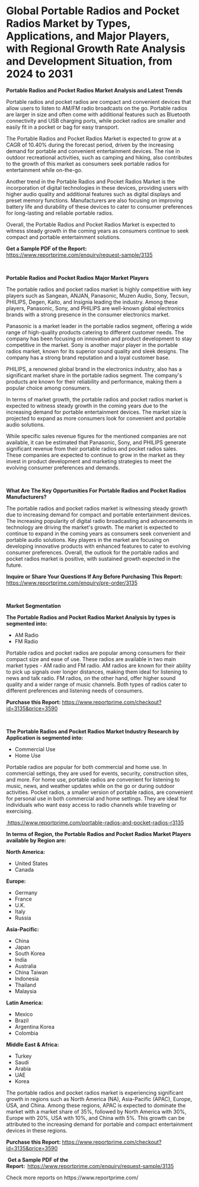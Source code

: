 <p><h1>Global Portable Radios and Pocket Radios Market by Types, Applications, and Major Players, with Regional Growth Rate Analysis and Development Situation, from 2024 to 2031</h1></p><p><strong>Portable Radios and Pocket Radios Market Analysis and Latest Trends</strong></p>
<p><p>Portable radios and pocket radios are compact and convenient devices that allow users to listen to AM/FM radio broadcasts on the go. Portable radios are larger in size and often come with additional features such as Bluetooth connectivity and USB charging ports, while pocket radios are smaller and easily fit in a pocket or bag for easy transport.</p><p>The Portable Radios and Pocket Radios Market is expected to grow at a CAGR of 10.40% during the forecast period, driven by the increasing demand for portable and convenient entertainment devices. The rise in outdoor recreational activities, such as camping and hiking, also contributes to the growth of this market as consumers seek portable radios for entertainment while on-the-go.</p><p>Another trend in the Portable Radios and Pocket Radios Market is the incorporation of digital technologies in these devices, providing users with higher audio quality and additional features such as digital displays and preset memory functions. Manufacturers are also focusing on improving battery life and durability of these devices to cater to consumer preferences for long-lasting and reliable portable radios.</p><p>Overall, the Portable Radios and Pocket Radios Market is expected to witness steady growth in the coming years as consumers continue to seek compact and portable entertainment solutions.</p></p>
<p><strong>Get a Sample PDF of the Report:&nbsp;</strong> <a href="https://www.reportprime.com/enquiry/request-sample/3135">https://www.reportprime.com/enquiry/request-sample/3135</a></p>
<p>&nbsp;</p>
<p><strong>Portable Radios and Pocket Radios Major Market Players</strong></p>
<p><p>The portable radios and pocket radios market is highly competitive with key players such as Sangean, ANJAN, Panasonic, Muzen Audio, Sony, Tecsun, PHILIPS, Degen, Kaito, and Insignia leading the industry. Among these players, Panasonic, Sony, and PHILIPS are well-known global electronics brands with a strong presence in the consumer electronics market.</p><p>Panasonic is a market leader in the portable radios segment, offering a wide range of high-quality products catering to different customer needs. The company has been focusing on innovation and product development to stay competitive in the market. Sony is another major player in the portable radios market, known for its superior sound quality and sleek designs. The company has a strong brand reputation and a loyal customer base.</p><p>PHILIPS, a renowned global brand in the electronics industry, also has a significant market share in the portable radios segment. The company's products are known for their reliability and performance, making them a popular choice among consumers.</p><p>In terms of market growth, the portable radios and pocket radios market is expected to witness steady growth in the coming years due to the increasing demand for portable entertainment devices. The market size is projected to expand as more consumers look for convenient and portable audio solutions.</p><p>While specific sales revenue figures for the mentioned companies are not available, it can be estimated that Panasonic, Sony, and PHILIPS generate significant revenue from their portable radios and pocket radios sales. These companies are expected to continue to grow in the market as they invest in product development and marketing strategies to meet the evolving consumer preferences and demands.</p></p>
<p>&nbsp;</p>
<p><strong>What Are The Key Opportunities For Portable Radios and Pocket Radios Manufacturers?</strong></p>
<p><p>The portable radios and pocket radios market is witnessing steady growth due to increasing demand for compact and portable entertainment devices. The increasing popularity of digital radio broadcasting and advancements in technology are driving the market's growth. The market is expected to continue to expand in the coming years as consumers seek convenient and portable audio solutions. Key players in the market are focusing on developing innovative products with enhanced features to cater to evolving consumer preferences. Overall, the outlook for the portable radios and pocket radios market is positive, with sustained growth expected in the future.</p></p>
<p><strong>Inquire or Share Your Questions If Any Before Purchasing This Report:</strong> <a href="https://www.reportprime.com/enquiry/pre-order/3135">https://www.reportprime.com/enquiry/pre-order/3135</a></p>
<p>&nbsp;</p>
<p><strong>Market Segmentation</strong></p>
<p><strong>The Portable Radios and Pocket Radios Market Analysis by types is segmented into:</strong></p>
<p><ul><li>AM Radio</li><li>FM Radio</li></ul></p>
<p><p>Portable radios and pocket radios are popular among consumers for their compact size and ease of use. These radios are available in two main market types - AM radio and FM radio. AM radios are known for their ability to pick up signals over longer distances, making them ideal for listening to news and talk radio. FM radios, on the other hand, offer higher sound quality and a wider range of music channels. Both types of radios cater to different preferences and listening needs of consumers.</p></p>
<p><strong>Purchase this Report:&nbsp;</strong><a href="https://www.reportprime.com/checkout?id=3135&price=3590">https://www.reportprime.com/checkout?id=3135&price=3590</a></p>
<p>&nbsp;</p>
<p><strong>The Portable Radios and Pocket Radios Market Industry Research by Application is segmented into:</strong></p>
<p><ul><li>Commercial Use</li><li>Home Use</li></ul></p>
<p><p>Portable radios are popular for both commercial and home use. In commercial settings, they are used for events, security, construction sites, and more. For home use, portable radios are convenient for listening to music, news, and weather updates while on the go or during outdoor activities. Pocket radios, a smaller version of portable radios, are convenient for personal use in both commercial and home settings. They are ideal for individuals who want easy access to radio channels while traveling or exercising.</p></p>
<p><a href="https://www.reportprime.com/portable-radios-and-pocket-radios-r3135">&nbsp;https://www.reportprime.com/portable-radios-and-pocket-radios-r3135</a></p>
<p><strong>In terms of Region, the Portable Radios and Pocket Radios Market Players available by Region are:</strong></p>
<p>
    <p> <strong> North America: </strong>
        <ul>
            <li>United States</li>
            <li>Canada</li>
        </ul>
        </p> 
    <p> <strong> Europe: </strong>
        <ul>
            <li>Germany</li>
            <li>France</li>
            <li>U.K.</li>
            <li>Italy</li>
            <li>Russia</li>
        </ul>
        </p> 
    <p> <strong> Asia-Pacific: </strong>
        <ul>
            <li>China</li>
            <li>Japan</li>
            <li>South Korea</li>
            <li>India</li>
            <li>Australia</li>
            <li>China Taiwan</li>
            <li>Indonesia</li>
            <li>Thailand</li>
            <li>Malaysia</li>
        </ul>
        </p> 
    <p> <strong> Latin America: </strong>
        <ul>
            <li>Mexico</li>
            <li>Brazil</li>
            <li>Argentina Korea</li>
            <li>Colombia</li>
        </ul>
        </p> 
    <p> <strong> Middle East & Africa: </strong>
        <ul>
            <li>Turkey</li>
            <li>Saudi</li>
            <li>Arabia</li>
            <li>UAE</li>
            <li>Korea</li>
        </ul>
    </p>
    </p>
<p><p>The portable radios and pocket radios market is experiencing significant growth in regions such as North America (NA), Asia-Pacific (APAC), Europe, USA, and China. Among these regions, APAC is expected to dominate the market with a market share of 35%, followed by North America with 30%, Europe with 20%, USA with 10%, and China with 5%. This growth can be attributed to the increasing demand for portable and compact entertainment devices in these regions.</p></p>
<p><strong>Purchase this Report: </strong><a href="https://www.reportprime.com/checkout?id=3135&price=3590">https://www.reportprime.com/checkout?id=3135&price=3590</a></p>
<p>&nbsp;<strong>Get a Sample PDF of the Report:&nbsp;&nbsp;</strong><a href="https://www.reportprime.com/enquiry/request-sample/3135">https://www.reportprime.com/enquiry/request-sample/3135</a></p>
<p><strong></strong></p>
<p>Check more reports on https://www.reportprime.com/</p>